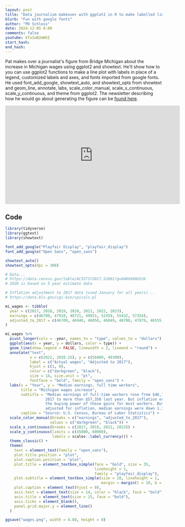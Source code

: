 ```yaml
---
layout: post
title: "Data journalism makeover with ggplot2 in R to make labelled line plot with google fonts (CC322)"
blurb: "Fun with google fonts"
author: "PD Schloss"
date: 2024-12-05 8:00
comments: false
youtube: kToIwB2mW5I
start_hash: 
end_hash: 
---
```


Pat makes over a journalist's figure from Bridge Michigan about the increase in Michigan wages using ggplot2 and showtext. He'll show how to you can use ggplot2 functions to make a line plot with labels in place of a legend, customized labels and axes, and fonts imported from google fonts. He used font_add_google, showtext_auto, and showtext_opts from showtext and geom_line, annotate, labs, scale_color_manual, scale_x_continuous, scale_y_continuous, and theme from ggplot2. The newsletter describing how he would go about generating the figure can be [found here](https://shop.riffomonas.org/posts/reverse-engineering-a-dilution-series-of-box-plots).

<iframe style="margin: 0 auto;display:block;" width="560" height="315" src="https://www.youtube.com/embed/{{ page.youtube }}" frameborder="0" allow="accelerometer; autoplay; encrypted-media; gyroscope; picture-in-picture" allowfullscreen></iframe>

## Code

```R
library(tidyverse)
library(ggtext)
library(showtext)

font_add_google("Playfair Display", "playfair_display")
font_add_google("Open Sans", "open_sans")

showtext_auto()
showtext_opts(dpi = 300)

# Data...
# https://data.census.gov/table/ACSST1Y2017.S2001?g=040XX00US26
# 2020 is based on 5 year estimate data

# Inflation adjustment to 2017 data (used January for all years)...
# https://data.bls.gov/cgi-bin/cpicalc.pl

mi_wages <- tibble(
  year = c(2017, 2018, 2019, 2020, 2021, 2022, 2023),
  earnings = c(46709, 47918, 48721, 49931, 52459, 55432, 57354),
  adjusted_to_2017 = c(46709, 46946, 46050, 46049, 48700, 47879, 46555)
)

mi_wages %>%
  pivot_longer(cols = -year, names_to = "type", values_to = "dollars") %>%
  ggplot(aes(x = year, y = dollars, color = type)) +
  geom_line(show.legend = FALSE, linewidth = 2, lineend = "round") +
  annotate("text",
           x = c(2022, 2020.25), y = c(56000, 49300),
           label = c("Actual wages", "Adjusted to 2017"),
           hjust = c(1, 0),
           color = c("darkgreen", "black"),
           size = 14, size.unit = "pt",
           fontface = "bold", family = "open_sans") +
  labs(x = "Year", y = "Median earnings, full time workers",
       title = "Michigan wages increase",
       subtitle = "Median earnings of full-time workers rose from $46,700 in
                  2017 to more than $57,350 last year. But inflation erased
                  the buying power of those gains for most workers. But 
                  adjusted for inflation, median earnings were down 1.7%.",
       caption = "Source: U.S. Census, Bureau of Labor Statistics") +
  scale_color_manual(breaks = c("earnings", "adjusted_to_2017"),
                    values = c("darkgreen", "black")) +
  scale_x_continuous(breaks = c(2017, 2019, 2021, 2023)) +
  scale_y_continuous(limits = c(45000, 60000),
                     labels = scales::label_currency()) +
  theme_classic() +
  theme(
    text = element_text(family = "open_sans"),
    plot.title.position = "plot",
    plot.caption.position = "plot",
    plot.title = element_textbox_simple(face = "bold", size = 35,
                                        lineheight = 1,
                                        family = "playfair_display"),
    plot.subtitle = element_textbox_simple(size = 18, lineheight = 1,
                                           margin = margin(t = 10, b = 10)),
    plot.caption = element_text(hjust = 0),
    axis.text = element_text(size = 14, color = "black", face = "bold"),
    axis.title = element_text(size = 15, face = "bold"),
    axis.ticks = element_blank(),
    panel.grid.major.y = element_line()
  )

ggsave("wages.png", width = 4.88, height = 8)
```